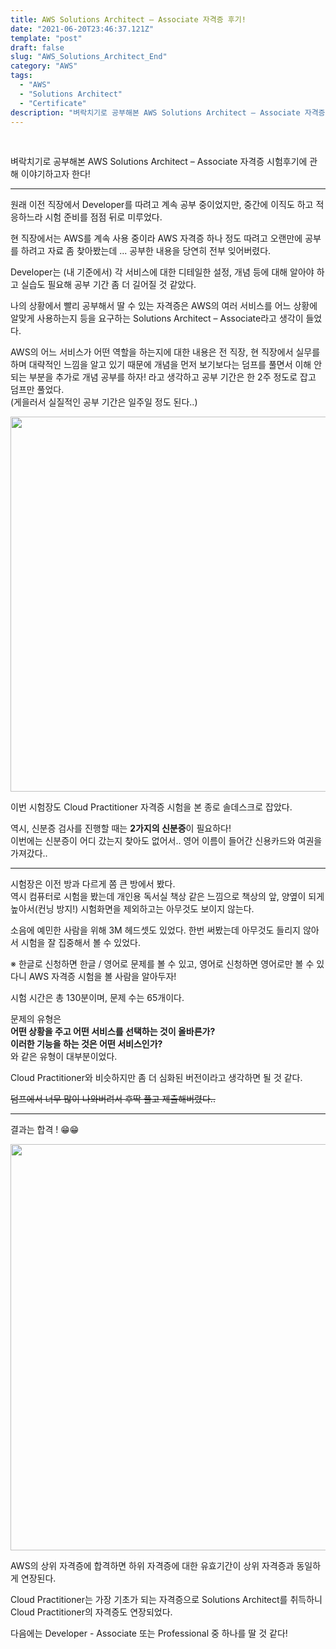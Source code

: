 ```yaml
---
title: AWS Solutions Architect – Associate 자격증 후기!
date: "2021-06-20T23:46:37.121Z"
template: "post"
draft: false
slug: "AWS_Solutions_Architect_End"
category: "AWS"
tags:
  - "AWS"
  - "Solutions Architect"
  - "Certificate"
description: "벼락치기로 공부해본 AWS Solutions Architect – Associate 자격증 시험후기에 관해 이야기하고자 한다!"
---
```


<br/>

벼락치기로 공부해본 AWS Solutions Architect – Associate 자격증 시험후기에 관해 이야기하고자 한다!

---

원래 이전 직장에서 Developer를 따려고 계속 공부 중이었지만, 중간에 이직도 하고 적응하느라 시험 준비를 점점 뒤로 미루었다.<br>

현 직장에서는 AWS를 계속 사용 중이라 AWS 자격증 하나 정도 따려고 오랜만에 공부를 하려고 자료 좀 찾아봤는데 ... 공부한 내용을 당연히 전부 잊어버렸다. <br>

Developer는 (내 기준에서) 각 서비스에 대한 디테일한 설정, 개념 등에 대해 알아야 하고 실습도 필요해 공부 기간 좀 더 길어질 것 같았다.<br>

나의 상황에서 빨리 공부해서 딸 수 있는 자격증은 AWS의 여러 서비스를 어느 상황에 알맞게 사용하는지 등을 요구하는 Solutions Architect – Associate라고 생각이 들었다.<br>

AWS의 어느 서비스가 어떤 역할을 하는지에 대한 내용은 전 직장, 현 직장에서 실무를 하며 대략적인 느낌을 알고 있기 때문에 개념을 먼저 보기보다는 덤프를 풀면서 이해 안 되는 부분을 추가로 개념 공부를 하자! 라고 생각하고 공부 기간은 한 2주 정도로 잡고 덤프만 풀었다.<br>
(게을러서 실질적인 공부 기간은 일주일 정도 된다..)<br>

<img src= "/categoryImage/AWS/place.jpg" width="600px"> <br>

이번 시험장도 Cloud Practitioner 자격증 시험을 본 종로 솔데스크로 잡았다.<br>

역시, 신분증 검사를 진행할 때는 **2가지의 신분증**이 필요하다!<br>
이번에는 신분증이 어디 갔는지 찾아도 없어서.. 영어 이름이 들어간 신용카드와 여권을 가져갔다..<br>

---

시험장은 이전 방과 다르게 쫌 큰 방에서 봤다.<br>
역시 컴퓨터로 시험을 봤는데 개인용 독서실 책상 같은 느낌으로 책상의 앞, 양옆이 되게 높아서(컨닝 방지!) 시험화면을 제외하고는 아무것도 보이지 않는다.<br>

소음에 예민한 사람을 위해 3M 헤드셋도 있었다. 한번 써봤는데 아무것도 들리지 않아서 시험을 잘 집중해서 볼 수 있었다.<br>

※ 한글로 신청하면 한글 / 영어로 문제를 볼 수 있고, 영어로 신청하면 영어로만 볼 수 있다니 AWS 자격증 시험을 볼 사람을 알아두자!<br/>

시험 시간은 총 130분이며, 문제 수는 65개이다.<br/>

문제의 유형은<br/>
**어떤 상황을 주고 어떤 서비스를 선택하는 것이 올바른가?**<br/>
**이러한 기능을 하는 것은 어떤 서비스인가?**<br/>
와 같은 유형이 대부분이었다.<br/>

Cloud Practitioner와 비슷하지만 좀 더 심화된 버전이라고 생각하면 될 것 같다.<br>

~~덤프에서 너무 많이 나와버려서 후딱 풀고 제출해버렸다..~~

---

결과는 합격 ! 😁😁

<img src= "/categoryImage/AWS/AWS_Solutions_Arichitect_certificate.png" width="650px"><br/>

AWS의 상위 자격증에 합격하면 하위 자격증에 대한 유효기간이 상위 자격증과 동일하게 연장된다.<br>

Cloud Practitioner는 가장 기초가 되는 자격증으로 Solutions Architect를 취득하니 Cloud Practitioner의 자격증도 연장되었다.<br>

다음에는 Developer - Associate 또는 Professional 중 하나를 딸 것 같다!<br>